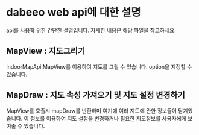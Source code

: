 # dabeeo web api에 대한 설명
api를 사용학 위한 간단한 설명입니다. 자세한 내용은 해당 파일을 참고하세요. 

## MapView : 지도그리기
indoorMapApi.MapView를 이용하여 지도를 그릴 수 있습니다. 
option을 지정할 수 있습니다. 


## MapDraw : 지도 속성 가져오기 및 지도 설정 변경하기
MapView를 호출시 mapDraw를 반환하며 여기에 여러 지도에 관한 정보들이 담겨있습니다. 이 정보를 이용하여 지도 설정을 변경하거나 필요한 지도정보를 사용자에게 보여줄 수 있습니다.    

